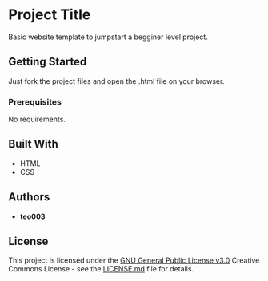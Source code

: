 # Project Title

Basic website template to jumpstart a begginer level project.

## Getting Started

Just fork the project files and open the .html file on your browser.

### Prerequisites

No requirements.

## Built With

  - HTML
  - CSS

## Authors

  - **teo003**

## License

This project is licensed under the [GNU General Public License v3.0](LICENSE.md)
Creative Commons License - see the [LICENSE.md](LICENSE.md) file for
details.

